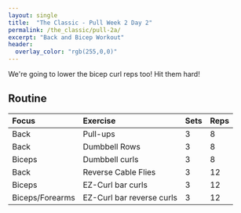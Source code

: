 ```yaml
---
layout: single
title:  "The Classic - Pull Week 2 Day 2"
permalink: /the_classic/pull-2a/
excerpt: "Back and Bicep Workout"
header:
  overlay_color: "rgb(255,0,0)"
---
```


We're going to lower the bicep curl reps too! Hit them hard!

## Routine

| Focus | Exercise | Sets | Reps |
|:-|:-|:-|:-|
|Back|Pull-ups|3|8|
|Back|Dumbbell Rows|3|8|
|Biceps|Dumbbell curls|3|8|
|Back|Reverse Cable Flies|3|12|
|Biceps|EZ-Curl bar curls|3|12|
|Biceps/Forearms|EZ-Curl bar reverse curls|3|12|

